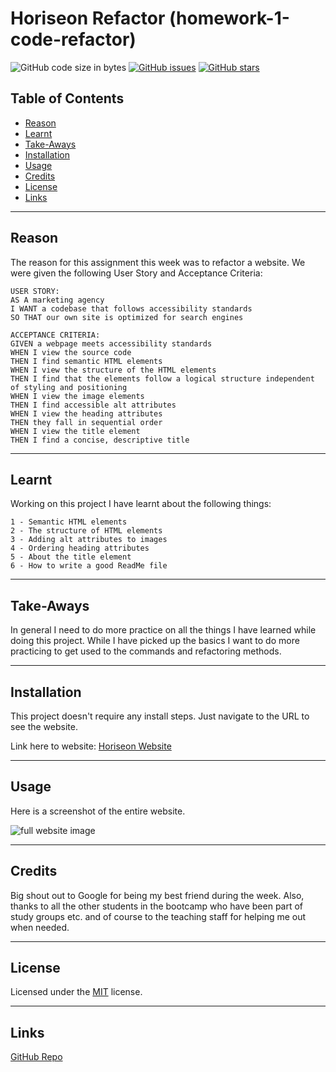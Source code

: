 # Horiseon Refactor (homework-1-code-refactor)
![GitHub code size in bytes](https://img.shields.io/github/languages/code-size/jdbell123/homework-1-code-refactor)
 [![GitHub issues](https://img.shields.io/github/issues/jdbell123/homework-1-code-refactor)](https://github.com/jdbell123/homework-1-code-refactor/issues)
 [![GitHub stars](https://img.shields.io/github/stars/jdbell123/homework-1-code-refactor)](https://github.com/jdbell123/homework-1-code-refactor/stargazers)
## Table of Contents

* [Reason](#reason)
* [Learnt](#learnt)
* [Take-Aways](#Take-Aways)
* [Installation](#installation)
* [Usage](#usage)
* [Credits](#credits)
* [License](#license)
* [Links](#links)

***

## Reason

The reason for this assignment this week was to refactor a website. We were given the following User Story and Acceptance Criteria:

```
USER STORY:
AS A marketing agency
I WANT a codebase that follows accessibility standards
SO THAT our own site is optimized for search engines
```

```
ACCEPTANCE CRITERIA:
GIVEN a webpage meets accessibility standards
WHEN I view the source code
THEN I find semantic HTML elements
WHEN I view the structure of the HTML elements
THEN I find that the elements follow a logical structure independent of styling and positioning
WHEN I view the image elements
THEN I find accessible alt attributes
WHEN I view the heading attributes
THEN they fall in sequential order
WHEN I view the title element
THEN I find a concise, descriptive title
```

---

## Learnt

Working on this project I have learnt about the following things:

    1 - Semantic HTML elements
    2 - The structure of HTML elements
    3 - Adding alt attributes to images
    4 - Ordering heading attributes
    5 - About the title element
    6 - How to write a good ReadMe file

---

## Take-Aways

In general I need to do more practice on all the things I have learned  while doing this project. While I have picked up the basics I want to do more practicing to get used to the commands and refactoring methods.

---

## Installation

This project doesn't require any install steps. Just navigate to the URL to see the website.

Link here to website: [Horiseon Website](https://jdbell123.github.io/homework-1-code-refactor/)

---

## Usage 

Here is a screenshot of the entire website.

![full website image](./assets/images/horiseon_webpage.png "Website Image")

---

## Credits

Big shout out to Google for being my best friend during the week. Also, thanks to all the other students in the bootcamp who have been part of study groups etc. and of course to the teaching staff for helping me out when needed. 

---

## License


Licensed under the [MIT](./assets/license.txt) license.


---

## Links

[GitHub Repo](https://jdbell123.github.io/homework-1-code-refactor/)
